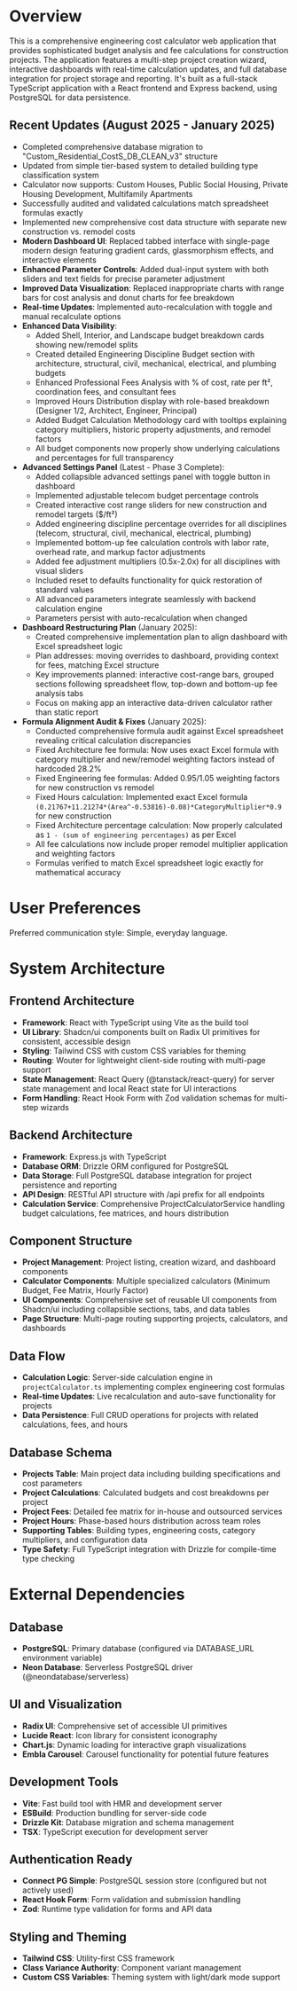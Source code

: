 # Overview

This is a comprehensive engineering cost calculator web application that provides sophisticated budget analysis and fee calculations for construction projects. The application features a multi-step project creation wizard, interactive dashboards with real-time calculation updates, and full database integration for project storage and reporting. It's built as a full-stack TypeScript application with a React frontend and Express backend, using PostgreSQL for data persistence.

## Recent Updates (August 2025 - January 2025)
- Completed comprehensive database migration to "Custom_Residential_CostS_DB_CLEAN_v3" structure
- Updated from simple tier-based system to detailed building type classification system
- Calculator now supports: Custom Houses, Public Social Housing, Private Housing Development, Multifamily Apartments
- Successfully audited and validated calculations match spreadsheet formulas exactly
- Implemented new comprehensive cost data structure with separate new construction vs. remodel costs
- **Modern Dashboard UI**: Replaced tabbed interface with single-page modern design featuring gradient cards, glassmorphism effects, and interactive elements
- **Enhanced Parameter Controls**: Added dual-input system with both sliders and text fields for precise parameter adjustment
- **Improved Data Visualization**: Replaced inappropriate charts with range bars for cost analysis and donut charts for fee breakdown
- **Real-time Updates**: Implemented auto-recalculation with toggle and manual recalculate options
- **Enhanced Data Visibility**:
  - Added Shell, Interior, and Landscape budget breakdown cards showing new/remodel splits
  - Created detailed Engineering Discipline Budget section with architecture, structural, civil, mechanical, electrical, and plumbing budgets
  - Enhanced Professional Fees Analysis with % of cost, rate per ft², coordination fees, and consultant fees
  - Improved Hours Distribution display with role-based breakdown (Designer 1/2, Architect, Engineer, Principal)
  - Added Budget Calculation Methodology card with tooltips explaining category multipliers, historic property adjustments, and remodel factors
  - All budget components now properly show underlying calculations and percentages for full transparency
- **Advanced Settings Panel** (Latest - Phase 3 Complete):
  - Added collapsible advanced settings panel with toggle button in dashboard
  - Implemented adjustable telecom budget percentage controls
  - Created interactive cost range sliders for new construction and remodel targets ($/ft²)
  - Added engineering discipline percentage overrides for all disciplines (telecom, structural, civil, mechanical, electrical, plumbing)
  - Implemented bottom-up fee calculation controls with labor rate, overhead rate, and markup factor adjustments
  - Added fee adjustment multipliers (0.5x-2.0x) for all disciplines with visual sliders
  - Included reset to defaults functionality for quick restoration of standard values
  - All advanced parameters integrate seamlessly with backend calculation engine
  - Parameters persist with auto-recalculation when changed
- **Dashboard Restructuring Plan** (January 2025):
  - Created comprehensive implementation plan to align dashboard with Excel spreadsheet logic
  - Plan addresses: moving overrides to dashboard, providing context for fees, matching Excel structure
  - Key improvements planned: interactive cost-range bars, grouped sections following spreadsheet flow, top-down and bottom-up fee analysis tabs
  - Focus on making app an interactive data-driven calculator rather than static report
- **Formula Alignment Audit & Fixes** (January 2025):
  - Conducted comprehensive formula audit against Excel spreadsheet revealing critical calculation discrepancies
  - Fixed Architecture fee formula: Now uses exact Excel formula with category multiplier and new/remodel weighting factors instead of hardcoded 28.2%
  - Fixed Engineering fee formulas: Added 0.95/1.05 weighting factors for new construction vs remodel
  - Fixed Hours calculation: Implemented exact Excel formula `(0.21767+11.21274*(Area^-0.53816)-0.08)*CategoryMultiplier*0.9` for new construction
  - Fixed Architecture percentage calculation: Now properly calculated as `1 - (sum of engineering percentages)` as per Excel
  - All fee calculations now include proper remodel multiplier application and weighting factors
  - Formulas verified to match Excel spreadsheet logic exactly for mathematical accuracy

# User Preferences

Preferred communication style: Simple, everyday language.

# System Architecture

## Frontend Architecture
- **Framework**: React with TypeScript using Vite as the build tool
- **UI Library**: Shadcn/ui components built on Radix UI primitives for consistent, accessible design
- **Styling**: Tailwind CSS with custom CSS variables for theming
- **Routing**: Wouter for lightweight client-side routing with multi-page support
- **State Management**: React Query (@tanstack/react-query) for server state management and local React state for UI interactions
- **Form Handling**: React Hook Form with Zod validation schemas for multi-step wizards

## Backend Architecture
- **Framework**: Express.js with TypeScript
- **Database ORM**: Drizzle ORM configured for PostgreSQL
- **Data Storage**: Full PostgreSQL database integration for project persistence and reporting
- **API Design**: RESTful API structure with /api prefix for all endpoints
- **Calculation Service**: Comprehensive ProjectCalculatorService handling budget calculations, fee matrices, and hours distribution

## Component Structure
- **Project Management**: Project listing, creation wizard, and dashboard components
- **Calculator Components**: Multiple specialized calculators (Minimum Budget, Fee Matrix, Hourly Factor)
- **UI Components**: Comprehensive set of reusable UI components from Shadcn/ui including collapsible sections, tabs, and data tables
- **Page Structure**: Multi-page routing supporting projects, calculators, and dashboards

## Data Flow
- **Calculation Logic**: Server-side calculation engine in `projectCalculator.ts` implementing complex engineering cost formulas
- **Real-time Updates**: Live recalculation and auto-save functionality for projects
- **Data Persistence**: Full CRUD operations for projects with related calculations, fees, and hours

## Database Schema
- **Projects Table**: Main project data including building specifications and cost parameters
- **Project Calculations**: Calculated budgets and cost breakdowns per project
- **Project Fees**: Detailed fee matrix for in-house and outsourced services
- **Project Hours**: Phase-based hours distribution across team roles
- **Supporting Tables**: Building types, engineering costs, category multipliers, and configuration data
- **Type Safety**: Full TypeScript integration with Drizzle for compile-time type checking

# External Dependencies

## Database
- **PostgreSQL**: Primary database (configured via DATABASE_URL environment variable)
- **Neon Database**: Serverless PostgreSQL driver (@neondatabase/serverless)

## UI and Visualization
- **Radix UI**: Comprehensive set of accessible UI primitives
- **Lucide React**: Icon library for consistent iconography
- **Chart.js**: Dynamic loading for interactive graph visualizations
- **Embla Carousel**: Carousel functionality for potential future features

## Development Tools
- **Vite**: Fast build tool with HMR and development server
- **ESBuild**: Production bundling for server-side code
- **Drizzle Kit**: Database migration and schema management
- **TSX**: TypeScript execution for development server

## Authentication Ready
- **Connect PG Simple**: PostgreSQL session store (configured but not actively used)
- **React Hook Form**: Form validation and submission handling
- **Zod**: Runtime type validation for forms and API data

## Styling and Theming
- **Tailwind CSS**: Utility-first CSS framework
- **Class Variance Authority**: Component variant management
- **Custom CSS Variables**: Theming system with light/dark mode support